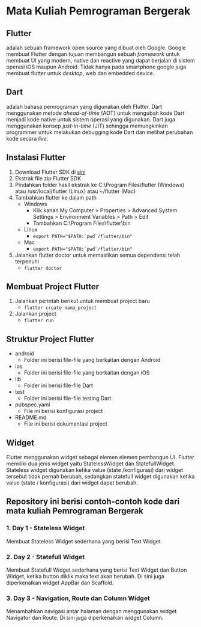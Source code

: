 # Mata Kuliah Pemrograman Bergerak
## Flutter
adalah sebuah framework open source yang dibuat oleh Google. Google membuat Flutter dengan tujuan membangun sebuah *framework* untuk membuat UI yang modern, native dan reactive yang dapat berjalan di sistem operasi iOS maupun Android. Tidak hanya pada smartphone google juga membuat flutter untuk *desktop*, web dan embedded device.

## Dart
adalah bahasa pemrograman yang digunakan oleh Flutter. Dart menggunakan metode *ahead-of-time* (AOT) untuk mengubah kode Dart menjadi kode native untuk sistem operasi yang digunakan. Dart juga menggunakan konsep *just-in-time* (JIT) sehingga memungkinkan programmer untuk melakukan debugging kode Dart dan melihat perubahan kode secara *live*.

## Instalasi Flutter
1. Download Flutter SDK di [sini](https://flutter.dev/docs/get-started/install)
2. Ekstrak file zip Flutter SDK
3. Pindahkan folder hasil ekstrak ke C:\Program Files\flutter (Windows) atau /usr/local/flutter (Linux) atau ~/flutter (Mac)
4. Tambahkan flutter ke dalam path
    - Windows
        - Klik kanan My Computer > Properties > Advanced System Settings > Environment Variables > Path > Edit
        - Tambahkan C:\Program Files\flutter\bin
    - Linux
        - ```export PATH="$PATH:`pwd`/flutter/bin"```
    - Mac
        - ```export PATH="$PATH:`pwd`/flutter/bin"```
5. Jalankan flutter doctor untuk memastikan semua dependensi telah terpenuhi
    - ```flutter doctor```

## Membuat Project Flutter
1. Jalankan perintah berikut untuk membuat project baru
    - ```flutter create nama_project```
2. Jalankan project
    - ```flutter run```

## Struktur Project Flutter
- android
    - Folder ini berisi file-file yang berkaitan dengan Android
- ios
    - Folder ini berisi file-file yang berkaitan dengan iOS
- lib
    - Folder ini berisi file-file Dart
- test
    - Folder ini berisi file-file testing Dart
- pubspec.yaml
    - File ini berisi konfigurasi project
- README.md
    - File ini berisi dokumentasi project

## Widget
Flutter menggunakan widget sebagai elemen elemen pembangun UI. Flutter memiliki dua jenis widget yaitu StatelessWidget dan StatefullWidget. Stateless widget digunakan ketika value (state /konfigurasi) dari widget tersebut tidak pernah berubah, sedangkan statefull widget digunakan ketika value (state / konfigurasi) dari widget dapat berubah.

## Repository ini berisi contoh-contoh kode dari mata kuliah Pemrograman Bergerak

### 1. Day 1 - Stateless Widget
Membuat Stateless Widget sederhana yang berisi Text Widget

### 2. Day 2 - Statefull Widget
Membuat Statefull Widget sederhana yang berisi Text Widget dan Button Widget, ketika button diklik maka text akan berubah. Di sini juga diperkenalkan widget AppBar dan Scaffold.

### 3. Day 3 - Navigation, Route dan Column Widget
Menambahkan navigasi antar halaman dengan menggunakan widget Navigator dan Route. Di sini juga diperkenalkan widget Column.


